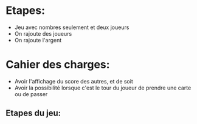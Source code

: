 # Etapes:
- Jeu avec nombres seulement et deux joueurs
- On rajoute des joueurs
- On rajoute l'argent

# Cahier des charges:
- Avoir l'affichage du score des autres, et de soit
- Avoir la possibilité lorsque c'est le tour du joueur 
de prendre une carte ou de passer

## Etapes du jeu: 